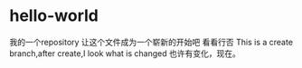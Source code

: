 # hello-world
我的一个repository
让这个文件成为一个崭新的开始吧
看看行否
This is a create branch,after create,I
look what is changed
也许有变化，现在。
